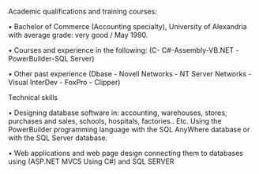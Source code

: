 Academic qualifications and training courses:

• Bachelor of Commerce (Accounting specialty), University of Alexandria with average grade: very good / May 1990.

• Courses and experience in the following: (C- C#-Assembly-VB.NET -PowerBuilder-SQL Server)

• Other past experience (Dbase - Novell Networks - NT Server Networks - Visual InterDev - FoxPro - Clipper)

Technical skills

• Designing database software in: accounting, warehouses, stores, purchases and sales, schools, hospitals, factories.. Etc. Using the PowerBuilder programming language with the SQL AnyWhere database or with the SQL Server database.

• Web applications and web page design connecting them to databases using (ASP.NET MVC5 Using C#) and SQL SERVER
